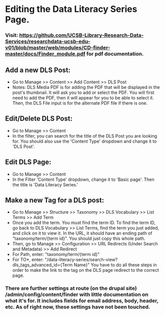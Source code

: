 # Editing the Data Literacy Series Page.

### Visit: https://github.com/UCSB-Library-Research-Data-Services/researchdata-ucsb-edu-v01/blob/master/web/modules/CD-finder-master/docs/Finder_module.pdf for pdf documentation.

## Add a new DLS Post:
- Go to Manage >> Content >> Add Content >> DLS Post
- Notes: DLS Media PDF is for adding the PDF that will be displayed in the post's thumbnail.  It will ask you to add or select the PDF.  You will first need to add the PDF, then it will appear for you to be able to select it.  Then, the DLS File input is for the alternate PDF file if there is one.  

## Edit/Delete DLS Post:
- Go to Manage >> Content
- In the filter, you can search for the title of the DLS Post you are looking for.  You should also use the 'Content Type' dropdown and change it to 'DLS Post'.  

## Edit DLS Page:  
- Go to Manage >> Content
- In the Filter 'Content Type' dropdown, change it to 'Basic page'.  Then the title is 'Data Literacy Series.'  

## Make a new Tag for a DLS post:  
- Go to Manage >> Structure >> Taxonomy >> DLS Vocabulary >> List Terms >> Add Term
- Once you add the term.  You must find the term ID. To find the term ID, go back to DLS Vocabulary >> List Terms, find the term you just added, and click on it to view it.  In the URL, it should have an ending path of  "taxonomy/term/{term id}".  You should just copy this whole path.
- Then, go to Manage >> Configuration >>  URL Redirects (Under Search and Metadata) >> Add Redirect
- For Path, enter: "taxonomy/term/{term id}"
- For TO*, enter: "/data-literacy-series/search-view?dls_tags_advanced_id={Term Name}"
You have to do all these steps in order to make the link to the tag on the DLS page redirect to the correct page.

### There are further settings at route (on the drupal site) /admin/config/content/finder with little documentation on what it's for. It includes fields for email address, body, header, etc. As of right now, these settings have not been touched.
